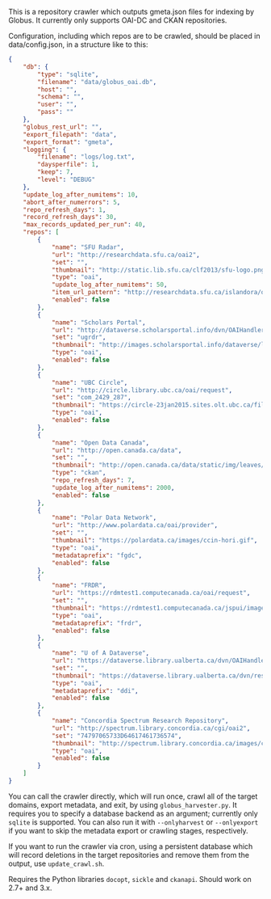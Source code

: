 This is a repository crawler which outputs gmeta.json files for indexing by Globus. It currently only supports OAI-DC and CKAN repositories.

Configuration, including which repos are to be crawled, should be placed in data/config.json, in a structure like to this:

```json
{
    "db": {
        "type": "sqlite",
        "filename": "data/globus_oai.db",
        "host": "",
        "schema": "",
        "user": "",
        "pass": ""
    },
    "globus_rest_url": "",
    "export_filepath": "data",
    "export_format": "gmeta",
    "logging": {
        "filename": "logs/log.txt",
        "daysperfile": 1,
        "keep": 7,
        "level": "DEBUG"
    },
    "update_log_after_numitems": 10,
    "abort_after_numerrors": 5,
    "repo_refresh_days": 1,
    "record_refresh_days": 30,
    "max_records_updated_per_run": 40,
    "repos": [
        {
            "name": "SFU Radar",
            "url": "http://researchdata.sfu.ca/oai2",
            "set": "",
            "thumbnail": "http://static.lib.sfu.ca/clf2013/sfu-logo.png",
            "type": "oai",
            "update_log_after_numitems": 50,
            "item_url_pattern": "http://researchdata.sfu.ca/islandora/object/%id%",
            "enabled": false
        },
        {
            "name": "Scholars Portal",
            "url": "http://dataverse.scholarsportal.info/dvn/OAIHandler",
            "set": "ugrdr",
            "thumbnail": "http://images.scholarsportal.info/dataverse/logo.png",
            "type": "oai",
            "enabled": false
        },
        {
            "name": "UBC Circle",
            "url": "http://circle.library.ubc.ca/oai/request",
            "set": "com_2429_287",
            "thumbnail": "https://circle-23jan2015.sites.olt.ubc.ca/files/2015/01/circle-logo-inverted.png",
            "type": "oai",
            "enabled": false
        },
        {
            "name": "Open Data Canada",
            "url": "http://open.canada.ca/data",
            "set": "",
            "thumbnail": "http://open.canada.ca/data/static/img/leaves/fivestar.png",
            "type": "ckan",
            "repo_refresh_days": 7,
            "update_log_after_numitems": 2000,
            "enabled": false
        },
        {
            "name": "Polar Data Network",
            "url": "http://www.polardata.ca/oai/provider",
            "set": "",
            "thumbnail": "https://polardata.ca/images/ccin-hori.gif",
            "type": "oai",
            "metadataprefix": "fgdc",
            "enabled": false
        },
        {
            "name": "FRDR",
            "url": "https://rdmtest1.computecanada.ca/oai/request",
            "set": "",
            "thumbnail": "https://rdmtest1.computecanada.ca/jspui/image/logo.png",
            "type": "oai",
            "metadataprefix": "frdr",
            "enabled": false
        },
        {
            "name": "U of A Dataverse",
            "url": "https://dataverse.library.ualberta.ca/dvn/OAIHandler",
            "set": "",
            "thumbnail": "https://dataverse.library.ualberta.ca/dvn/resources/images/ua-lib-logo.png",
            "type": "oai",
            "metadataprefix": "ddi",
            "enabled": false
        },
        {
            "name": "Concordia Spectrum Research Repository",
            "url": "http://spectrum.library.concordia.ca/cgi/oai2",
            "set": "74797065733D64617461736574",
            "thumbnail": "http://spectrum.library.concordia.ca/images/custom-logo.jpg",
            "type": "oai",
            "enabled": false
        }
    ]
}
```

You can call the crawler directly, which will run once, crawl all of the target domains, export metadata, and exit, by using `globus_harvester.py`. It requires you to specify a database backend as an argument; currently only `sqlite` is supported. You can also run it with `--onlyharvest` or `--onlyexport` if you want to skip the metadata export or crawling stages, respectively.

If you want to run the crawler via cron, using a persistent database which will record deletions in the target repositories and remove them from the output, use `update_crawl.sh`.

Requires the Python libraries `docopt`, `sickle` and `ckanapi`. Should work on 2.7+ and 3.x.
